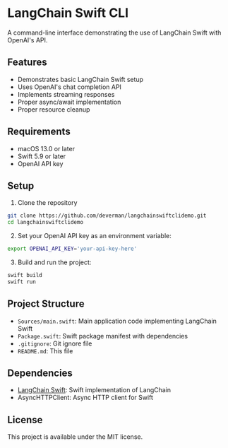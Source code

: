 # LangChain Swift CLI

A command-line interface demonstrating the use of LangChain Swift with OpenAI's API.

## Features

- Demonstrates basic LangChain Swift setup
- Uses OpenAI's chat completion API
- Implements streaming responses
- Proper async/await implementation
- Proper resource cleanup

## Requirements

- macOS 13.0 or later
- Swift 5.9 or later
- OpenAI API key

## Setup

1. Clone the repository
```bash
git clone https://github.com/deverman/langchainswiftclidemo.git
cd langchainswiftclidemo
```

2. Set your OpenAI API key as an environment variable:
```bash
export OPENAI_API_KEY='your-api-key-here'
```

3. Build and run the project:
```bash
swift build
swift run
```

## Project Structure

- `Sources/main.swift`: Main application code implementing LangChain Swift
- `Package.swift`: Swift package manifest with dependencies
- `.gitignore`: Git ignore file
- `README.md`: This file

## Dependencies

- [LangChain Swift](https://github.com/buhe/langchain-swift): Swift implementation of LangChain
- AsyncHTTPClient: Async HTTP client for Swift

## License

This project is available under the MIT license. 